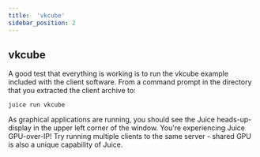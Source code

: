 ```yaml
---
title:  'vkcube'
sidebar_position: 2
---
```


## vkcube

A good test that everything is working is to run the vkcube example included with the client software.  From a command prompt in the directory that you extracted the client archive to:

~~~
juice run vkcube
~~~

As graphical applications are running, you should see the Juice heads-up-display in the upper left corner of the window.  You're experiencing Juice GPU-over-IP!  Try running multiple clients to the same server - shared GPU is also a unique capability of Juice.


